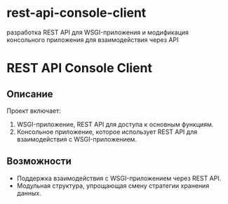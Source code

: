 # rest-api-console-client
разработка REST API для WSGI-приложения и модификация консольного приложения для взаимодействия через API
# REST API Console Client

## Описание

Проект включает:
1. WSGI-приложение, REST API для доступа к основным функциям.
2. Консольное приложение, которое использует REST API для взаимодействия с WSGI-приложением.

## Возможности

- Поддержка взаимодействия с WSGI-приложением через REST API.
- Модульная структура, упрощающая смену стратегии хранения данных.

